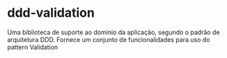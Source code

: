 # ddd-validation
Uma biblioteca de suporte ao domínio da aplicação, segundo o padrão de arquitetura DDD. Fornece um conjunto de funcionalidades para uso do pattern Validation
